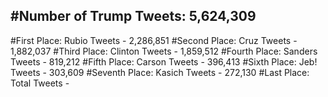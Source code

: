 #Number of Trump Tweets: 5,624,309
---
#First Place: Rubio Tweets - 2,286,851
#Second Place: Cruz Tweets - 1,882,037
#Third Place: Clinton Tweets - 1,859,512
#Fourth Place: Sanders Tweets - 819,212
#Fifth Place: Carson Tweets - 396,413
#Sixth Place: Jeb! Tweets - 303,609
#Seventh Place: Kasich Tweets - 272,130
#Last Place: Total Tweets -  
